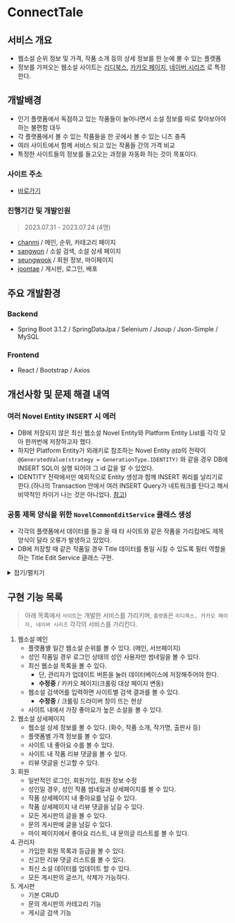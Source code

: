 # ConnectTale

## 서비스 개요
- 웹소설 순위 정보 및 가격, 작품 소개 등의 상세 정보를 한 눈에 볼 수 있는 플랫폼
- 정보를 가져오는 웹소설 사이트는 [리디북스](https://ridibooks.com/fantasy/webnovel), [카카오 페이지](https://page.kakao.com/menu/10011), [네이버 시리즈](https://series.naver.com/novel/home.series) 로 특정한다. 

## 개발배경
- 인기 플랫폼에서 독점하고 있는 작품들이 늘어나면서 소설 정보를 따로 찾아보아야 하는 불편함 대두
- 각 플랫폼에서 볼 수 있는 작품들을 한 곳에서 볼 수 있는 니즈 충족
- 여러 사이트에서 함께 서비스 되고 있는 작품들 간의 가격 비교
- 특정한 사이트들의 정보를 들고오는 과정을 자동화 하는 것이 목표이다.

### 사이트 주소
- [바로가기](http://ec2-15-164-220-143.ap-northeast-2.compute.amazonaws.com:8080/) 

### 진행기간 및 개발인원
> 2023.07.31 - 2023.07.24 (4명)
- [chanmi](https://github.com/enoch012) / 메인, 순위, 카테고리 페이지 
- [sangwon](https://github.com/jeti11) / 소설 검색, 소설 상세 페이지
- [seungwook](https://github.com/Wookicooki) / 회원 정보, 마이페이지
- [joontae](https://github.com/joontae-98) / 게시판, 로그인, 배포

## 주요 개발환경
### Backend
- Spring Boot 3.1.2 / SpringDataJpa / Selenium / Jsoup / Json-Simple / MySQL

### Frontend
- React / Bootstrap / Axios

## 개선사항 및 문제 해결 내역
### 여러 Novel Entity INSERT 시 에러 
- DB에 저장되지 않은 최신 웹소설 Novel Entity와 Platform Entity List를 각각 모아 한꺼번에 저장하고자 했다.  
- 하지만 Platform Entity가 외래키로 참조하는 Novel Entity `@ID`의 전략이 `@GeneratedValue(strategy = GenerationType.IDENTITY)` 와 같을 경우 DB에 INSERT SQL이 실행 되어야 그 id 값을 알 수 있었다. 
- IDENTITY 전략에서만 예외적으로 Entity 생성과 함께 INSERT 쿼리를 날리기로 한다.(하나의 Transaction 안에서 여러 INSERT Query가 네트워크를 탄다고 해서 비약적인 차이가 나는 것은 아니었다. [참고](https://gmlwjd9405.github.io/2019/08/12/primary-key-mapping.html)) 

### 공통 제목 양식을 위한 `NovelCommonEditService` 클래스 생성
- 각각의 플랫폼에서 데이터를 들고 올 때 타 사이트와 같은 작품을 가리킴에도 제목 양식이 달라 오류가 발생하고 있었다. 
- DB에 저장할 때 같은 작품일 경우 Title 데이터를 통일 시킬 수 있도록 필터 역할을 하는 Title Edit Service 클래스 구현.
 
<details>
<summary>접기/펼치기</summary> 

``` java 
@Service
public class NovelCommonEditService {
  // 추가 수정

  // Novel entity 에 넣기 위한 title 편집 함수
  public String editTitleForNovelEntity(String originalTitle) {

    /* 업데이트일 : 23.08.18
     * 공통으로 제목을 만들 수 있는 경우의 수 발견시 추가 예정
     * 예시 목록)
     * 이혼남남 1~2권 [BL][단행본][19세 완전판] => 이혼남남 1~2권
     * 이혼남남 [BL][단행본] => 이혼남남
     * [e북] 가시꽃과 원숭이 (19세 완전판) => 가시꽃과 원숭이
     * [e북] [특별 세트] 86 -에이티식스- (총 10권) => [특별 세트] 86 -에이티식스-
     * 이혼남남 [BL][단행본] (총 3권/완결) => 이혼남남
     * */

    String editTitle1 = originalTitle;
    String editTitle2 = "";


    int idx1 = 0;
    int idx2 = 0;

    // [e북] 이 포함되어있을 경우 삭제, 주로 ridi
    if (editTitle1.contains("[e북]")){
      idx1 = editTitle1.indexOf("[e북]");

      // [e북] 과 뒤의 한칸 공백까지 지움
      editTitle1 = editTitle1.substring(idx1 + 5 );
    }


    // (총 n권/완결여부) 또는 (총 n권) 관련 내용이 제일 마지막에 있을 때 지움
    // 주로 네이버, 가끔 리디 (카카오 X)
    if(editTitle1.contains("(총")){
      idx1 = editTitle1.lastIndexOf("(총");
      editTitle1 = editTitle1.substring(0, idx1);
    }


    // 익명으로 전해드립니다 [BL] [특전포함]
    // 불필요한 장르명을 나타내는 [BL] 이 포함되어 있을 경우 해당 부분 삭제
    if(editTitle1.contains("[BL]")){
      idx1 = editTitle1.indexOf("[BL]");

      // 뒤에 붙일 문자열을 먼저 정의
      editTitle2 = editTitle1.substring(idx1 + 4); // [특전포함]
      editTitle1 = editTitle1.substring(0, idx1); // 익명으로 전해드립니다
      editTitle1 = editTitle1 + editTitle2;
    }

    if(editTitle1.contains("[로맨스]")){
      idx1 = editTitle1.indexOf("[로맨스]");

      // 뒤에 붙일 문자열을 먼저 정의
      editTitle2 = editTitle1.substring(idx1 + 5); // [특전포함]
      editTitle1 = editTitle1.substring(0, idx1); // 익명으로 전해드립니다
      editTitle1 = editTitle1 + editTitle2;
    }

    if(editTitle1.contains("[판타지]")){
      idx1 = editTitle1.indexOf("[판타지]");

      // 뒤에 붙일 문자열을 먼저 정의
      editTitle2 = editTitle1.substring(idx1 + 5); // [특전포함]
      editTitle1 = editTitle1.substring(0, idx1); // 익명으로 전해드립니다
      editTitle1 = editTitle1 + editTitle2;
    }

    // 왕비가 된 기녀, 아라 홍련 [단행본/할인중] 과 같이(출처 카카오)
    // 할인 정보가 붙어 있을 경우 별도의 문서로 보고 자르지 않음(그대로 유지)
    if(editTitle1.contains("[단행본]")) {

      idx1 = editTitle1.indexOf("[단행본]");
      editTitle2 = editTitle1.substring(idx1 + 5);
      editTitle1 = editTitle1.substring(0, idx1);
      editTitle1 = editTitle1 + editTitle2;

    } else if (editTitle1.contains("(단행본)")) {

      idx1 = editTitle1.indexOf("(단행본)");
      editTitle2 = editTitle1.substring(idx1 + 5);
      editTitle1 = editTitle1.substring(0, idx1);
      editTitle1 = editTitle1 + editTitle2;

    }

    if(editTitle1.contains("[19세 완전판]")) {

      idx1 = editTitle1.indexOf("[19세 완전판]");
      editTitle2 = editTitle1.substring(idx1 + 9);
      editTitle1 = editTitle1.substring(0, idx1);
      editTitle1 = editTitle1 + editTitle2;

    } else if (editTitle1.contains("(19세 완전판)")) {

      idx1 = editTitle1.indexOf("(19세 완전판)");
      editTitle2 = editTitle1.substring(idx1 + 9);
      editTitle1 = editTitle1.substring(0, idx1);
      editTitle1 = editTitle1 + editTitle2;

    }

    if(editTitle1.contains("[15세 개정판]")) {

      idx1 = editTitle1.indexOf("[15세 개정판]");
      editTitle2 = editTitle1.substring(idx1 + 9);
      editTitle1 = editTitle1.substring(0, idx1);
      editTitle1 = editTitle1 + editTitle2;

    } else if (editTitle1.contains("(15세 개정판)")) {

      idx1 = editTitle1.indexOf("(15세 개정판)");
      editTitle2 = editTitle1.substring(idx1 + 9);
      editTitle1 = editTitle1.substring(0, idx1);
      editTitle1 = editTitle1 + editTitle2;

    }

    if(editTitle1.contains("[완결]")) {

      idx1 = editTitle1.indexOf("[완결]");
      editTitle2 = editTitle1.substring(idx1 + 4);
      editTitle1 = editTitle1.substring(0, idx1);
      editTitle1 = editTitle1 + editTitle2;

    } else if (editTitle1.contains("(완결)")) {

      idx1 = editTitle1.indexOf("(완결)");
      editTitle2 = editTitle1.substring(idx1 + 4);
      editTitle1 = editTitle1.substring(0, idx1);
      editTitle1 = editTitle1 + editTitle2;

    }

    if(editTitle1.contains("[독점]")) {

      idx1 = editTitle1.indexOf("[독점]");
      editTitle2 = editTitle1.substring(idx1 + 4);
      editTitle1 = editTitle1.substring(0, idx1);
      editTitle1 = editTitle1 + editTitle2;

    } else if (editTitle1.contains("(독점)")) {

      idx1 = editTitle1.indexOf("(독점)");
      editTitle2 = editTitle1.substring(idx1 + 4);
      editTitle1 = editTitle1.substring(0, idx1);
      editTitle1 = editTitle1 + editTitle2;

    }

    if(editTitle1.contains("[연재]")) {

      idx1 = editTitle1.indexOf("[연재]");
      editTitle2 = editTitle1.substring(idx1 + 4);
      editTitle1 = editTitle1.substring(0, idx1);
      editTitle1 = editTitle1 + editTitle2;

    } else if (editTitle1.contains("(연재)")) {

      idx1 = editTitle1.indexOf("(연재)");
      editTitle2 = editTitle1.substring(idx1 + 4);
      editTitle1 = editTitle1.substring(0, idx1);
      editTitle1 = editTitle1 + editTitle2;

    }

    // 최종 문자열에서 맨앞, 맨뒤 공백이 남아있을 경우 제거(정규 표현식 사용)
    editTitle1 = editTitle1.stripLeading();
    editTitle1 = editTitle1.replaceAll("\\s+$", "");
    return editTitle1;
  }

}

```
</details>
 

## 구현 기능 목록
> 아래 목록에서 `사이트`는 개발한 서비스를 가리키며, `플랫폼`은 `리디북스, 카카오 페이지, 네이버 시리즈` 각각의 서비스를 가리킨다. 
1. 웹소설 메인
    - 플랫폼별 일간 웹소설 순위를 볼 수 있다. (메인, 서브페이지)
    - 성인 작품일 경우 로그인 상태의 성인 사용자만 썸네일을 볼 수 있다.
    - 최신 웹소설 목록을 볼 수 있다.
      - 단, 관리자가 업데이트 버튼을 눌러 데이터베이스에 저장해주어야 한다. 
      - **수정중** / 카카오 페이지(크롤링 대상 페이지 변동)
    - 웹소설 검색어를 입력하면 사이트별 검색 결과를 볼 수 있다.
        - **수정중** / 크롤링 드라이버 창이 뜨는 현상
    - 사이트 내에서 가장 좋아요가 높은 소설을 볼 수 있다.     
2. 웹소설 상세페이지
    - 웹소설 상세 정보를 볼 수 있다. (화수, 작품 소개, 작가명, 출판사 등)
    - 플랫폼별 가격 정보를 볼 수 있다.
    - 사이트 내 좋아요 수를 볼 수 있다.
    - 사이트 내 작품 리뷰 댓글을 볼 수 있다.
    - 리뷰 댓글을 신고할 수 있다.   
3. 회원
    - 일반적인 로그인, 회원가입, 회원 정보 수정
    - 성인일 경우, 성인 작품 썸네일과 상세페이지를 볼 수 있다.
    - 작품 상세페이지 내 좋아요를 남길 수 있다.
    - 작품 상세페이지 내 리뷰 댓글을 남길 수 있다.
    - 모든 게시판의 글을 볼 수 있다.
    - 문의 게시판에 글을 남길 수 있다.
    - 마이 페이지에서 좋아요 리스트, 내 문의글 리스트를 볼 수 있다.    
4. 관리자
    - 가입한 회원 목록과 등급을 볼 수 있다.
    - 신고한 리뷰 댓글 리스트를 볼 수 있다.
    - 최신 소설 데이터를 업데이트 할 수 있다.
    - 모든 게시판의 글쓰기, 삭제가 가능하다.   
5. 게시판
    - 기본 CRUD
    - 문의 게시판의 카테고리 기능
    - 게시글 검색 기능